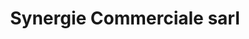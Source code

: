 ---
title: "Synergie Commerciale sarl"
url: /cocody/synergie-commerciale-sarl/
shop: vente en gros
---